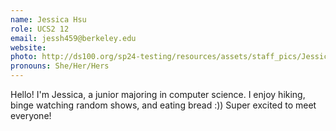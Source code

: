 ```yaml
---
name: Jessica Hsu
role: UCS2 12
email: jessh459@berkeley.edu
website:
photo: http://ds100.org/sp24-testing/resources/assets/staff_pics/Jessica_Hsu.png
pronouns: She/Her/Hers
---
```


Hello! I'm Jessica, a junior majoring in computer science. I enjoy hiking, binge watching random shows, and eating bread :)) Super excited to meet everyone!
